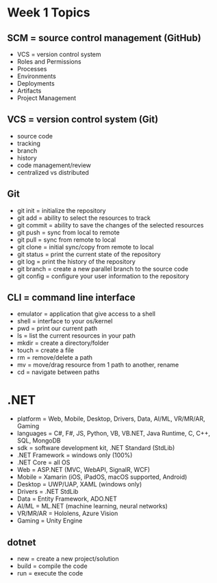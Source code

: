 # Week 1 Topics

## SCM = source control management (GitHub)

- VCS = version control system
- Roles and Permissions
- Processes
- Environments
- Deployments
- Artifacts
- Project Management

## VCS = version control system (Git)

- source code
- tracking
- branch
- history
- code management/review
- centralized vs distributed

## Git

- git init = initialize the repository
- git add = ability to select the resources to track
- git commit = ability to save the changes of the selected resources
- git push = sync from local to remote
- git pull = sync from remote to local
- git clone = initial sync/copy from remote to local
- git status = print the current state of the repository
- git log = print the history of the repository
- git branch = create a new parallel branch to the source code
- git config = configure your user information to the repository

## CLI = command line interface

- emulator = application that give access to a shell
- shell = interface to your os/kernel
- pwd = print our current path
- ls = list the current resources in your path
- mkdir = create a directory/folder
- touch = create a file
- rm = remove/delete a path
- mv = move/drag resource from 1 path to another, rename
- cd = navigate between paths

# .NET

- platform = Web, Mobile, Desktop, Drivers, Data, AI/ML, VR/MR/AR, Gaming
- languages = C#, F#, JS, Python, VB, VB.NET, Java Runtime, C, C++, SQL, MongoDB
- sdk = software development kit, .NET Standard (StdLib)
- .NET Framework = windows only (100%)
- .NET Core = all OS
- Web = ASP.NET (MVC, WebAPI, SignalR, WCF)
- Mobile = Xamarin (iOS, iPadOS, macOS supported, Android)
- Desktop = UWP/UAP, XAML (windows only)
- Drivers = .NET StdLib
- Data = Entity Framework, ADO.NET
- AI/ML = ML.NET (machine learning, neural networks)
- VR/MR/AR = Hololens, Azure Vision
- Gaming = Unity Engine

## dotnet

- new = create a new project/solution
- build = compile the code
- run =  execute the code
